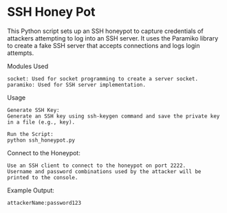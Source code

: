 # SSH Honey Pot

This Python script sets up an SSH honeypot to capture credentials of attackers attempting to log into an SSH server. It uses the Paramiko library to create a fake SSH server that accepts connections and logs login attempts.

Modules Used

    socket: Used for socket programming to create a server socket.
    paramiko: Used for SSH server implementation.

Usage

    Generate SSH Key:
    Generate an SSH key using ssh-keygen command and save the private key in a file (e.g., key).

    Run the Script:
    python ssh_honeypot.py

Connect to the Honeypot:

    Use an SSH client to connect to the honeypot on port 2222.
    Username and password combinations used by the attacker will be printed to the console.

Example Output:

    attackerName:password123

